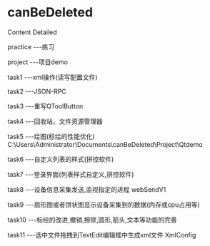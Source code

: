 # canBeDeleted

Content Detailed

practice	---练习

project	---项目demo

task1	---xml操作(读写配置文件)

task2	---JSON-RPC

task3	---重写QToolButton

task4	---回收站，文件资源管理器

task5	---绘图(标绘的性能优化)
	C:\Users\Administrator\Documents\canBeDeleted\Project\Qtdemo

task6	---自定义列表的样式(拼控软件)	

task7	---登录界面(列表样式自定义,拼控软件)

task8	---设备信息采集发送,监视指定的进程	
		webSendV1

task9	---扇形图或者饼状图显示设备采集到的数据(内存或cpu占用等)

task10	---标绘的改进,撤销,擦除,圆形,箭头,文本等功能的完善

task11	---选中文件拖拽到TextEdit编辑框中生成xml文件
		XmlConfig	
